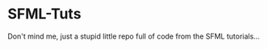 SFML-Tuts
=========

Don't mind me, just a stupid little repo full of code from the SFML tutorials...